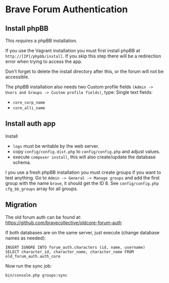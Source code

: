 # Brave Forum Authentication

## Install phpBB

This *requires* a phpBB installation.

If you use the Vagrant installation you must first install phpBB at `http://[IP]/phpbb/install`.
If you skip this step there will be a redirection error when trying to access the app.

Don't forget to delete the install directory after this, or the forum will not be accessible.

The phpBB installation also needs two Custom profile fields `(Admin -> Users and Groups -> Custom profile fields)`, type: Single text fields:
- `core_corp_name`
- `core_alli_name`

## Install auth app

Install
- `logs` must be writable by the web server.
- copy `config/config.dist.php` to `config/config.php` and adjust values.
- execute `composer install`, this will also create/update the database schema.

I you use a fresh phpBB installation you must create groups if you want to test anything.
Go to `Admin -> General -> Manage groups` and add the first group with the name `brave`, it
should get the ID 8. See `config/config.php` `cfg_bb_groups` array for all groups.

## Migration

The old forum auth can be found at:
https://github.com/bravecollective/oldcore-forum-auth

If both databases are on the same server, just execute (change database names as needed):

```
INSERT IGNORE INTO forum_auth.characters (id, name, username)
SELECT character_id, character_name, character_name FROM old_forum_auth.auth_core
```

Now run the sync job:

`bin/console.php groups:sync`

